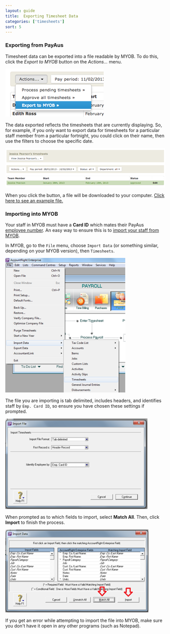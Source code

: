 ```yaml
---
layout: guide
title:  Exporting Timesheet Data
categories: ['timesheets']
sort: 5
---
```


### Exporting from PayAus

Timesheet data can be exported into a file readable by MYOB. To do this, click the *Export to MYOB* button on the *Actions...* menu.

![The export to MYOB button on the Actions... menu](/img/timesheets/export_to_myob_timesheets.png)

The data exported reflects the timesheets that are currently displaying. So, for example, if you only want to export data for timesheets for a particular staff member from a particular fortnight, you could click on their name, then use the filters to choose the specific date.

![The export to MYOB button on the Actions... menu](/img/timesheets/myob_export_filtered.png)

When you click the button, a file will be downloaded to your computer. [Click here to see an example file.](/files/MYOB_2012_12_31_1360538855.txt)

### Importing into MYOB

Your staff in MYOB must have a **Card ID** which mates their PayAus [employee number](../../staff/team/#fields_available). An easy way to ensure this is to [import your staff from MYOB](../../staff/myob/).

In MYOB, go to the `File` menu, choose `Import Data` (or something similar, depending on your MYOB version), then `Timesheets`.

![Timesheet imports in MYOB](/img/timesheets/myob_menu.png)

The file you are importing is tab delimited, includes headers, and identifies staff by `Emp. Card ID`, so ensure you have chosen these settings if prompted.

![Import settings in MYOB](/img/timesheets/myob_settings.png)

When prompted as to which fields to import, select **Match All**. Then, click **Import** to finish the process.

![Matching fields in MYOB](/img/timesheets/myob_match.png)

<div class="alert alert-block">
  <i class="icon-exclamation-sign"> </i>
  <p>
  	If you get an error while attempting to import the file into MYOB, make sure you don't have it open in any other programs (such as Notepad).
  </p>
</div>